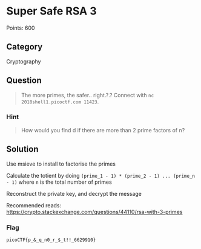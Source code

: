 # Super Safe RSA 3 
Points: 600

## Category
Cryptography

## Question
>The more primes, the safer.. right.?.? Connect with `nc 2018shell1.picoctf.com 11423`. 

### Hint
>How would you find d if there are more than 2 prime factors of n?

## Solution
Use msieve to install to factorise the primes

Calculate the totient by doing `(prime_1 - 1) * (prime_2 - 1) ... (prime_n - 1)` where `n` is the total number of primes

Reconstruct the private key, and decrypt the message

Recommended reads: https://crypto.stackexchange.com/questions/44110/rsa-with-3-primes

### Flag
`picoCTF{p_&_q_n0_r_$_t!!_6629910}`
